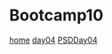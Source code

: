 # Bootcamp10
[home](https://vasia1101.github.io/Bootcamp10/dz1/index.html)
[day04](https://vasia1101.github.io/Bootcamp10/day04/index.html)
[PSDDay04](https://vasia1101.github.io/Bootcamp10/psd/index.html)
